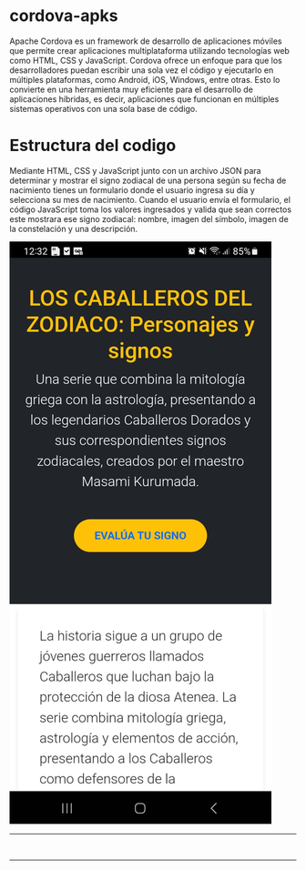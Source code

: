 # cordova-apks
Apache Cordova es un framework de desarrollo de aplicaciones móviles que permite crear aplicaciones multiplataforma utilizando tecnologías web como HTML, CSS y JavaScript. Cordova ofrece un enfoque para que los desarrolladores puedan escribir una sola vez el código y ejecutarlo en múltiples plataformas, como Android, iOS, Windows, entre otras. Esto lo convierte en una herramienta muy eficiente para el desarrollo de aplicaciones híbridas, es decir, aplicaciones que funcionan en múltiples sistemas operativos con una sola base de código.

# Estructura del codigo
Mediante HTML, CSS y JavaScript junto con un archivo JSON para determinar y mostrar el signo zodiacal de una persona según su fecha de nacimiento tienes un formulario donde el usuario ingresa su día y selecciona su mes de nacimiento. Cuando el usuario envía el formulario, el código JavaScript toma los valores ingresados y valida que sean correctos este mostrara  ese signo zodiacal: nombre, imagen del símbolo, imagen de la constelación y una descripción.

<img src="https://github.com/ligmaster3/cordova-apks/blob/main/Screenshot_20241101_003215_apk-zodic.jpg?raw=true" />
<hr>
<img scr="https://github.com/ligmaster3/cordova-apks/blob/main/Screenshot_20241101_003326_apk-zodic.jpg?raw=true" />
<hr>
<img scr="https://github.com/ligmaster3/cordova-apks/blob/main/Screenshot_20241101_003331_apk-zodic.jpg?raw=true" />
